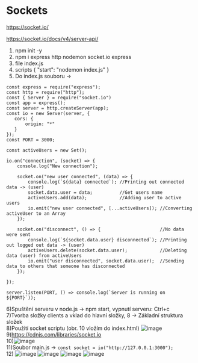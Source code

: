 # Sockets

https://socket.io/

https://socket.io/docs/v4/server-api/

1) npm init -y
2) npm i express http nodemon socket.io express
3) file index.js
4) scripts { "start": "nodemon index.js" } 
5) Do index.js souboru -> 
```
const express = require("express");
const http = require("http");
const { Server } = require("socket.io")
const app = express();
const server = http.createServer(app);
const io = new Server(server, {
   cors: {
       origin: "*"
   } 
});
const PORT = 3000;

const activeUsers = new Set();

io.on("connection", (socket) => {
    console.log("New connection");

    socket.on("new user connected", (data) => {
        console.log(`${data} connected`); //Printing out connected data -> (user)
        socket.data.user = data;          //Get users name
        activeUsers.add(data);            //Adding user to active users
        io.emit("new user connected", [...activeUsers]); //Converting activeUser to an Array
    });

    socket.on("disconnect", () => {                      //No data were sent
        console.log(`${socket.data.user} disconnected`); //Printing out logged out data -> (user)
        activeUsers.delete(socket.data.user);            //Deleting data (user) from activeUsers
        io.emit("user disconnected", socket.data.user);  //Sending data to others that someone has disconnected
    });

});

server.listen(PORT, () => console.log(`Server is running on ${PORT}`));

```
6)Spuštění serveru v node.js -> npm start, vypnutí serveru: Ctrl+c<br>
7)Tvorba složky clients a vklad do hlavní složky, 8 -> Základní struktura složek<br>
8)Použití socket scriptu (obr. 10 vložím do index.html)
![image](https://user-images.githubusercontent.com/90755554/148746804-30a30302-b03d-494f-96ec-466e49f3dddd.png)<br>
9)https://cdnjs.com/libraries/socket.io <br>
10)![image](https://user-images.githubusercontent.com/90755554/148747793-075510a9-3d0e-42dc-9eb7-e81e22d8ca94.png) <br>
11)Soubor main.js -> ``const socket = io("http://127.0.0.1:3000");``<br>
12) ![image](https://user-images.githubusercontent.com/90755554/148749802-be03d7ea-f44a-46ae-a4aa-54e4bc5f21b6.png)
![image](https://user-images.githubusercontent.com/90755554/148749277-605e0c2c-1170-4f84-8384-cef5d2b7ff6e.png)
![image](https://user-images.githubusercontent.com/90755554/148749557-442d7bac-59bb-4b24-af47-6c90281173c0.png)
![image](https://user-images.githubusercontent.com/90755554/148749630-aae2a24b-f243-4cba-9c18-0ec50a406161.png)
